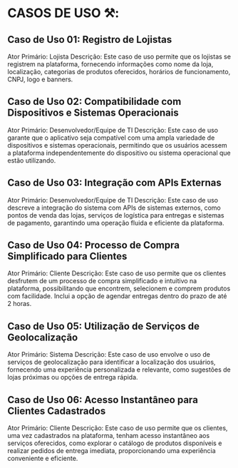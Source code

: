 # CASOS DE USO ⚒️:



## Caso de Uso 01: Registro de Lojistas

Ator Primário: Lojista
Descrição: Este caso de uso permite que os lojistas se registrem na plataforma, fornecendo informações como nome da loja, localização, categorias de produtos oferecidos, horários de funcionamento, CNPJ, logo e banners.

## Caso de Uso 02: Compatibilidade com Dispositivos e Sistemas Operacionais

Ator Primário: Desenvolvedor/Equipe de TI
Descrição: Este caso de uso garante que o aplicativo seja compatível com uma ampla variedade de dispositivos e sistemas operacionais, permitindo que os usuários acessem a plataforma independentemente do dispositivo ou sistema operacional que estão utilizando.

## Caso de Uso 03: Integração com APIs Externas

Ator Primário: Desenvolvedor/Equipe de TI
Descrição: Este caso de uso descreve a integração do sistema com APIs de sistemas externos, como pontos de venda das lojas, serviços de logística para entregas e sistemas de pagamento, garantindo uma operação fluida e eficiente da plataforma.

## Caso de Uso 04: Processo de Compra Simplificado para Clientes

Ator Primário: Cliente
Descrição: Este caso de uso permite que os clientes desfrutem de um processo de compra simplificado e intuitivo na plataforma, possibilitando que encontrem, selecionem e comprem produtos com facilidade. Inclui a opção de agendar entregas dentro do prazo de até 2 horas.

## Caso de Uso 05: Utilização de Serviços de Geolocalização

Ator Primário: Sistema
Descrição: Este caso de uso envolve o uso de serviços de geolocalização para identificar a localização dos usuários, fornecendo uma experiência personalizada e relevante, como sugestões de lojas próximas ou opções de entrega rápida.

## Caso de Uso 06: Acesso Instantâneo para Clientes Cadastrados

Ator Primário: Cliente
Descrição: Este caso de uso permite que os clientes, uma vez cadastrados na plataforma, tenham acesso instantâneo aos serviços oferecidos, como explorar o catálogo de produtos disponíveis e realizar pedidos de entrega imediata, proporcionando uma experiência conveniente e eficiente.

